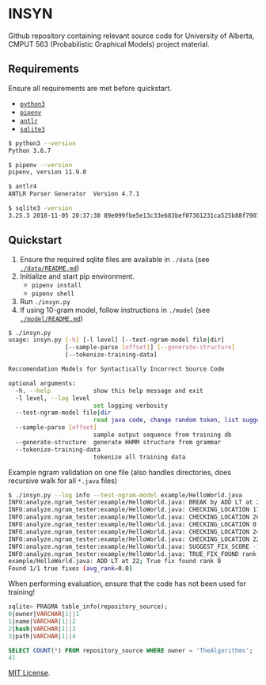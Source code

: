 # INSYN

Github repository containing relevant source code for University of Alberta, CMPUT 563 (Probabilistic Graphical Models) project material.

## Requirements

Ensure all requirements are met before quickstart.

- [`python3`](https://www.python.org/)
- [`pipenv`](https://github.com/pypa/pipenv)
- [`antlr`](https://www.antlr.org/)
- [`sqlite3`](https://www.sqlite.org/index.html)

```bash
$ python3 --version
Python 3.6.7

$ pipenv --version
pipenv, version 11.9.0

$ antlr4
ANTLR Parser Generator  Version 4.7.1

$ sqlite3 -version
3.25.3 2018-11-05 20:37:38 89e099fbe5e13c33e683bef07361231ca525b88f7907be7092058007b750alt1
```

## Quickstart

1. Ensure the required sqlite files are available in `./data` (see [`./data/README.md`](data/README.md))
2. Initialize and start pip environment.
    - `pipenv install`
    - `pipenv shell`
3. Run `./insyn.py`
4. If using 10-gram model, follow instructions in `./model` (see [`./model/README.md`](model/README.md))

```bash
$ ./insyn.py 
usage: insyn.py [-h] [-l level] [--test-ngram-model file|dir]
                [--sample-parse [offset]] [--generate-structure]
                [--tokenize-training-data]

Reccomendation Models for Syntactically Incorrect Source Code

optional arguments:
  -h, --help            show this help message and exit
  -l level, --log level
                        set logging verbosity
  --test-ngram-model file|dir
                        read java code, change random token, list suggestions
  --sample-parse [offset]
                        sample output sequence from training db
  --generate-structure  generate HHMM structure from grammar
  --tokenize-training-data
                        tokenize all training data
```

Example ngram validation on one file (also handles directories, does recursive walk for all `*.java` files)

```bash
$ ./insyn.py --log info --test-ngram-model example/HelloWorld.java
INFO:analyze.ngram_tester:example/HelloWorld.java: BREAK by ADD LT at 22
INFO:analyze.ngram_tester:example/HelloWorld.java: CHECKING_LOCATION 17 (-3.151554584503174)
INFO:analyze.ngram_tester:example/HelloWorld.java: CHECKING_LOCATION 26 (-2.4582955837249756)
INFO:analyze.ngram_tester:example/HelloWorld.java: CHECKING_LOCATION 0 (-2.2994213104248047)
INFO:analyze.ngram_tester:example/HelloWorld.java: CHECKING_LOCATION 24 (-1.8517078161239624)
INFO:analyze.ngram_tester:example/HelloWorld.java: CHECKING_LOCATION 22 (-1.6897526979446411)
INFO:analyze.ngram_tester:example/HelloWorld.java: SUGGEST_FIX_SCORE -12.189971923828125 (DEL LT at 22)
INFO:analyze.ngram_tester:example/HelloWorld.java: TRUE_FIX_FOUND rank: 0
example/HelloWorld.java: ADD LT at 22; True fix found rank 0
Found 1/1 true fixes (avg_rank=0.0)
```

When performing evaluation, ensure that the code has not been used for training!
```sql
sqlite> PRAGMA table_info(repository_source);
0|owner|VARCHAR|1||1
1|name|VARCHAR|1||2
2|hash|VARCHAR|1||3
3|path|VARCHAR|1||4

SELECT COUNT(*) FROM repository_source WHERE owner = 'TheAlgorithms';
41
```

[MIT License](LICENSE).
